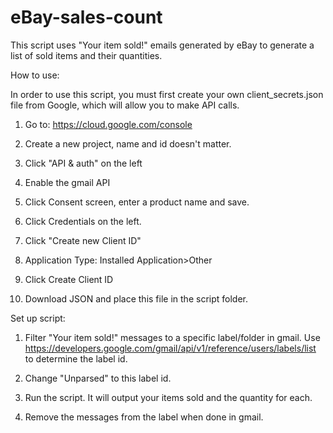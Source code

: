 # eBay-sales-count
This script uses "Your item sold!" emails generated by eBay to generate a list of sold items and their quantities.

How to use:

In order to use this script, you must first create your own client_secrets.json file from Google, which will allow you to make API calls.

1) Go to: https://cloud.google.com/console

2) Create a new project, name and id doesn't matter.

3) Click "API & auth" on the left

4) Enable the gmail API

5) Click Consent screen, enter a product name and save.

6) Click Credentials on the left.

7) Click "Create new Client ID"

8) Application Type: Installed Application>Other

9) Click Create Client ID

10) Download JSON and place this file in the script folder.


Set up script:

1) Filter "Your item sold!" messages to a specific label/folder in gmail.
Use https://developers.google.com/gmail/api/v1/reference/users/labels/list to determine the label id.

2) Change "Unparsed" to this label id. 

3) Run the script. It will output your items sold and the quantity for each. 

4) Remove the messages from the label when done in gmail.
